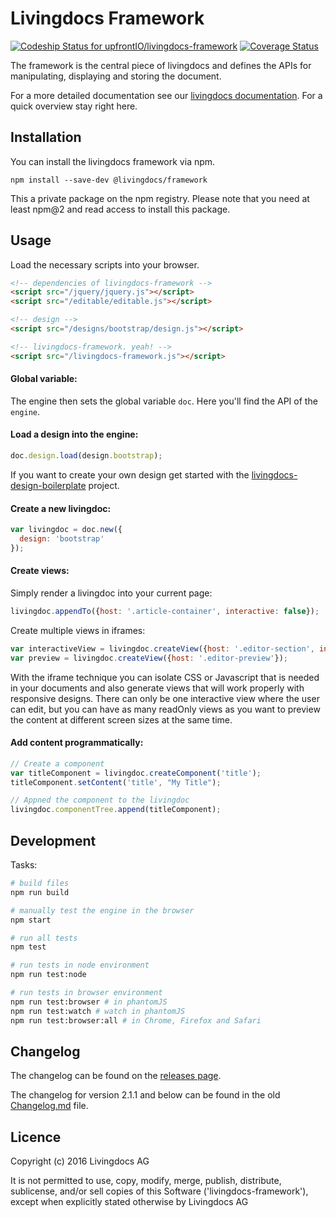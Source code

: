 # Livingdocs Framework
[ ![Codeship Status for upfrontIO/livingdocs-framework](https://codeship.com/projects/aa944530-595e-0133-1b3c-4255fd5efb39/status?branch=master)](https://codeship.com/projects/110000)
[![Coverage Status](https://coveralls.io/repos/github/upfrontIO/livingdocs-framework/badge.svg?branch=master&t=DNNHyg)](https://coveralls.io/github/upfrontIO/livingdocs-framework?branch=master)


The framework is the central piece of livingdocs and defines the APIs for manipulating, displaying and storing the document.

For a more detailed documentation see our [livingdocs documentation](https://github.com/upfrontIO/livingdocs). For a quick overview stay right here.

## Installation

You can install the livingdocs framework via npm.

```
npm install --save-dev @livingdocs/framework
```

This a private package on the npm registry. Please note that you need at least
npm@2 and read access to install this package.

## Usage

Load the necessary scripts into your browser.

```html
<!-- dependencies of livingdocs-framework -->
<script src="/jquery/jquery.js"></script>
<script src="/editable/editable.js"></script>

<!-- design -->
<script src="/designs/bootstrap/design.js"></script>

<!-- livingdocs-framework. yeah! -->
<script src="/livingdocs-framework.js"></script>
```

#### Global variable:

The engine then sets the global variable `doc`. Here you'll find the API of the `engine`.

#### Load a design into the engine:

```javascript
doc.design.load(design.bootstrap);
```
If you want to create your own design get started with the [livingdocs-design-boilerplate](https://github.com/upfrontIO/livingdocs-design-boilerplate) project.

#### Create a new livingdoc:

```javascript
var livingdoc = doc.new({
  design: 'bootstrap'
});
```

#### Create views:

Simply render a livingdoc into your current page:

```javascript
livingdoc.appendTo({host: '.article-container', interactive: false});
```

Create multiple views in iframes:

```javascript
var interactiveView = livingdoc.createView({host: '.editor-section', interactive: true});
var preview = livingdoc.createView({host: '.editor-preview'});
```

With the iframe technique you can isolate CSS or Javascript that is needed in your documents and also generate views that will work properly with responsive designs. There can only be one interactive view where the user can edit, but you can have as many readOnly views as you want to preview the content at different screen sizes at the same time.


#### Add content programmatically:

```javascript
// Create a component
var titleComponent = livingdoc.createComponent('title');
titleComponent.setContent('title', "My Title");

// Appned the component to the livingdoc
livingdoc.componentTree.append(titleComponent);
```

## Development

Tasks:

```bash
# build files
npm run build

# manually test the engine in the browser
npm start

# run all tests
npm test

# run tests in node environment
npm run test:node

# run tests in browser environment
npm run test:browser # in phantomJS
npm run test:watch # watch in phantomJS
npm run test:browser:all # in Chrome, Firefox and Safari
```

## Changelog

The changelog can be found on the [releases page](https://github.com/upfrontIO/livingdocs-framework/releases).

The changelog for version 2.1.1 and below can be found in the old
[Changelog.md](https://github.com/upfrontIO/livingdocs-framework/blob/f8f292a244d2860f3b1b2633ebca4914bfb2100a/Changelog.md) file.

## Licence

Copyright (c) 2016 Livingdocs AG

It is not permitted to use, copy, modify, merge, publish, distribute, sublicense, and/or sell copies of this Software ('livingdocs-framework'), except when explicitly stated otherwise by Livingdocs AG
